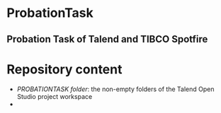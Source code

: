 # ProbationTask
## Probation Task of Talend and TIBCO Spotfire

# Repository content
* _PROBATIONTASK folder_: the non-empty folders of the Talend Open Studio project workspace
*